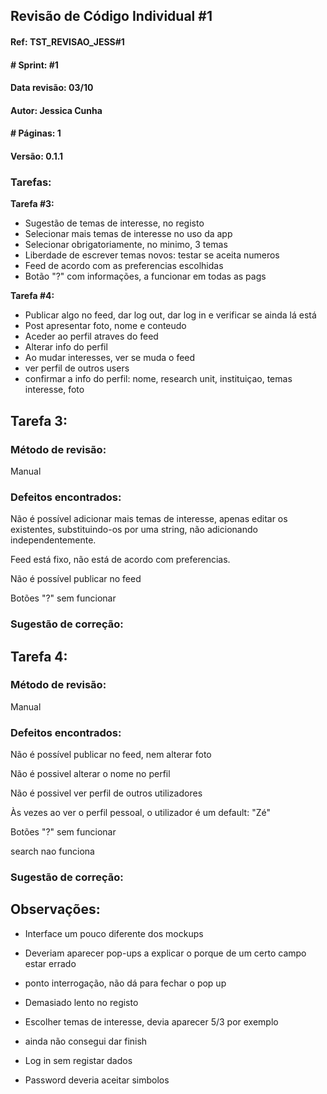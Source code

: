 ## Revisão de Código Individual #1
#### Ref: TST_REVISAO_JESS#1

#### # Sprint: #1

#### Data revisão: 03/10

#### Autor: Jessica Cunha

#### # Páginas: 1

#### Versão: 0.1.1

### Tarefas:
**Tarefa #3:**

- Sugestão de temas de interesse, no registo
- Selecionar mais temas de interesse no uso da app
- Selecionar obrigatoriamente, no minimo, 3 temas
- Liberdade de escrever temas novos: testar se aceita numeros
- Feed de acordo com as preferencias escolhidas
- Botão "?" com informações, a funcionar em todas as pags

**Tarefa #4:**

- Publicar algo no feed, dar log out, dar log in e verificar se ainda lá está
- Post apresentar foto, nome e conteudo
- Aceder ao perfil atraves do feed
- Alterar info do perfil
- Ao mudar interesses, ver se muda o feed
- ver perfil de outros users
- confirmar a info do perfil: nome, research unit, instituiçao, temas interesse, foto

## Tarefa 3:

### Método de revisão:

Manual

### Defeitos encontrados:

Não é possível adicionar mais temas de interesse, apenas editar os existentes, substituindo-os por uma string, não adicionando independentemente.

Feed está fixo, não está de acordo com preferencias.

Não é possível publicar no feed

Botões "?" sem funcionar

### Sugestão de correção:


## Tarefa 4:

### Método de revisão:

Manual

### Defeitos encontrados:

Não é possível publicar no feed, nem alterar foto

Não é possivel alterar o nome no perfil

Não é possivel ver perfil de outros utilizadores

Às vezes ao ver o perfil pessoal, o utilizador é um default: "Zé"

Botões "?" sem funcionar

search nao funciona

### Sugestão de correção:


## Observações:

- Interface um pouco diferente dos mockups

- Deveriam aparecer pop-ups a explicar o porque de um certo campo estar errado

- ponto interrogação, não dá para fechar o pop up

- Demasiado lento no registo

- Escolher temas de interesse, devia aparecer 5/3 por exemplo

- ainda não consegui dar finish

- Log in sem registar dados

- Password deveria aceitar simbolos
